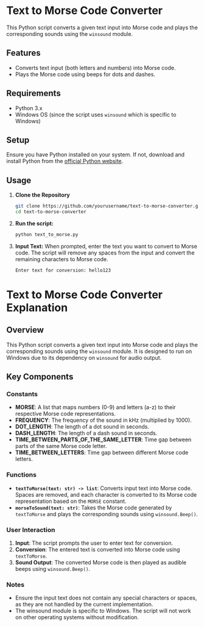 # Text to Morse Code Converter

This Python script converts a given text input into Morse code and plays the corresponding sounds using the `winsound` module.

## Features

- Converts text input (both letters and numbers) into Morse code.
- Plays the Morse code using beeps for dots and dashes.

## Requirements

- Python 3.x
- Windows OS (since the script uses `winsound` which is specific to Windows)

## Setup

Ensure you have Python installed on your system. If not, download and install Python from the [official Python website](https://www.python.org/).

## Usage

1. **Clone the Repository**

   ```sh
   git clone https://github.com/yourusername/text-to-morse-converter.git
   cd text-to-morse-converter
   ```

2. **Run the script:**

   ```sh
   python text_to_morse.py
   ```

3. **Input Text:**
   When prompted, enter the text you want to convert to Morse code. The script will remove any spaces from the input and convert the remaining characters to Morse code.
   ```sh
   Enter text for conversion: hello123
   ```

# Text to Morse Code Converter Explanation

## Overview

This Python script converts a given text input into Morse code and plays the corresponding sounds using the `winsound` module. It is designed to run on Windows due to its dependency on `winsound` for audio output.

## Key Components

### Constants

- **MORSE**: A list that maps numbers (0-9) and letters (a-z) to their respective Morse code representations.
- **FREQUENCY**: The frequency of the sound in kHz (multiplied by 1000).
- **DOT_LENGTH**: The length of a dot sound in seconds.
- **DASH_LENGTH**: The length of a dash sound in seconds.
- **TIME_BETWEEN_PARTS_OF_THE_SAME_LETTER**: Time gap between parts of the same Morse code letter.
- **TIME_BETWEEN_LETTERS**: Time gap between different Morse code letters.

### Functions

- **`textToMorse(text: str) -> list`**: Converts input text into Morse code. Spaces are removed, and each character is converted to its Morse code representation based on the `MORSE` constant.
- **`morseToSound(text: str)`**: Takes the Morse code generated by `textToMorse` and plays the corresponding sounds using `winsound.Beep()`.

### User Interaction

1. **Input**: The script prompts the user to enter text for conversion.
2. **Conversion**: The entered text is converted into Morse code using `textToMorse`.
3. **Sound Output**: The converted Morse code is then played as audible beeps using `winsound.Beep()`.

### Notes

- Ensure the input text does not contain any special characters or spaces, as they are not handled by the current implementation.
- The winsound module is specific to Windows. The script will not work on other operating systems without modification.
